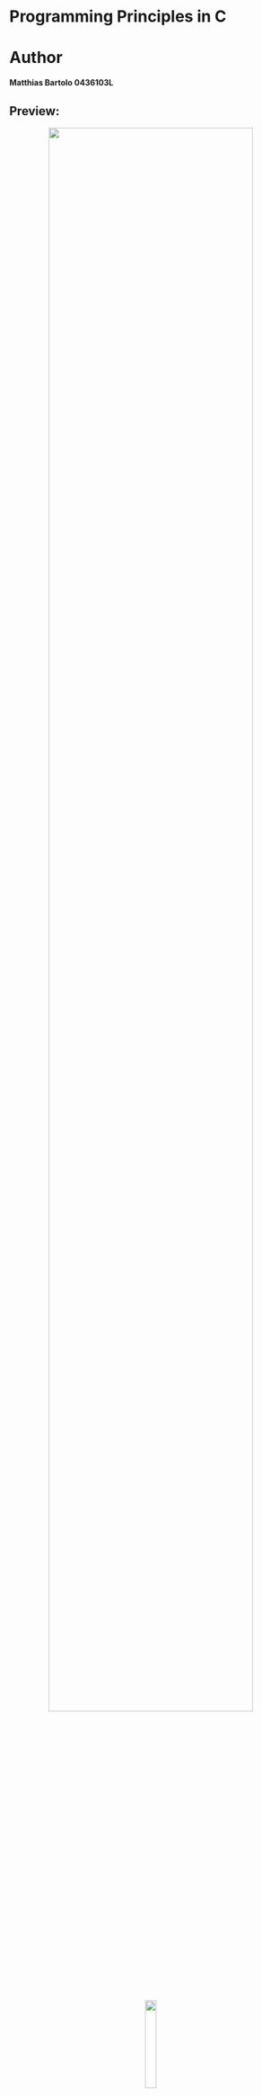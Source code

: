# Programming Principles in C

# Author
**Matthias Bartolo 0436103L**

## Preview:
<p align='center'>
  <img src="https://github.com/mbar0075/Programming-Principles-in-C/assets/103250564/968c5e25-4a47-4b46-8eb8-46f37251345f" style="display: block; margin: 0 auto; width: 85%; height: auto;"></br>
  <img src="https://github.com/mbar0075/Programming-Principles-in-C/assets/103250564/3247ab04-1327-452f-b873-dd8e9c180b3a" style="display: block; margin: 0 auto; width: 20%; height: auto;">
  <img src="https://github.com/mbar0075/Programming-Principles-in-C/assets/103250564/2f085390-aaae-44c6-a92f-09dc06591267"  style="display: block; margin: 0 auto; width: 63%; height: auto;">
</p>

## Description of Task:
The project consisted of two main tasks, each focused on implementing different functionalities related to **Array Manipulation** and a **DataTable library**.

### 1. Array Manipulation:
In the first task, the goal was to implement various array-manipulating functions. These functions included initializing an array with user-provided integer values, displaying the array in a specific format, reversing the content of an array, computing the frequency of values in an array, and displaying the frequency pairs. The project required applying programming principles correctly, providing source code explanations, and demonstrating a working solution for each task.
```c
----------------------
| typedef struct {   | 
|     int value;     | 
|     int frequency; | 
| }freq;             | 
----------------------

| int init_array(int array[]);
| void display(int size,int array[]);
| int *reverse(int *arr1,int *arr2 ,int size);
> void frequency(int arr[],freq pairs[]);
| void display_freq(freq pairs[]);
```

### 2. DataTable library:
The second task involved creating a DataTable library. The library aimed to support storing and processing data elements in a spreadsheet-like structure, resembling n-dimensional matrices. The DataTable structure was designed to store data attributes of floating-point numbers and strings. The associated operations included initializing and deinitializing the DataTable structure, loading and exporting data from/to CSV files, displaying the DataTable, and performing projections and mutations on the data. The implementation of the DataTable library required adhering to programming principles, providing API header files, explaining the source code, and developing a comprehensive test driver.

```c
-------------------------
| typedef union{        | 
|     float floatrows;  | 
|     int introws;      | 
|     char *stringrows; | 
| }location;            | 
-------------------------

---------------------------
| typedef struct{         | 
|     location **columns; | 
|     int nrows;          | 
|     char **labels;      | 
|     int *coltype;       | 
|     int ncols;          | 
| }DataTable_t;           | 
---------------------------

| DataTable_t *initDT(int choice , int noofcols,int noofrows);
| void deinitDT(DataTable_t *data);
| void loadDT(DataTable_t *data);
| void exportDT(DataTable_t *data);
| void showDT(DataTable_t *data);
> DataTable_t *projectDT(DataTable_t *data);
| void mutateDT(DataTable_t *data,float (*floatfunction)(float num,int change),int (*intfunction)(int num,int change),void (*stringfunction)(char* string,char | strchange,char strreplace));
| float floatnumbers(float num,int change);
| int intnumbers(int num,int change);
| void stringinput(char* string,char strchange,char strreplace);
```

### 3. Evaluation:
In both tasks, the project emphasized correct application of programming principles, proper validation of user input, and the provision of working solutions. The tasks were completed as part of the project, and the project's focus was to develop and demonstrate the required functionalities.

In addition to developing the array manipulation system and DataTable library, the project provided me with valuable insights into memory management and pointers. As I worked on implementing the functionalities, I gained further knowledge and understanding of how to effectively allocate and deallocate memory, as well as manipulate data using pointers.

Throughout the project, I also made use of tutorials and additional resources to enhance my understanding of the concepts and techniques involved. These tutorials provided valuable guidance and assistance in tackling specific challenges, improving my problem-solving skills and expanding my knowledge base in database management systems.

By engaging with tutorials and leveraging external resources, I was able to deepen my comprehension of the project's subject matter and ensure the successful completion of the assigned tasks. This highlights my proactive approach to learning and my dedication to acquiring a comprehensive understanding of the project's objectives.

Overall, the project not only allowed me to gain practical experience in developing software solutions for array manipulation and DataTable management but also provided an opportunity to further develop my knowledge in memory management and pointers through independent learning and exploration of additional resources.

## Deliverables:
The repository includes :<br />
1. cps1011-tutorials-main - directory which holds various tutorials
2. cps1011-tutorials-submission - directory which holds assignment
 
